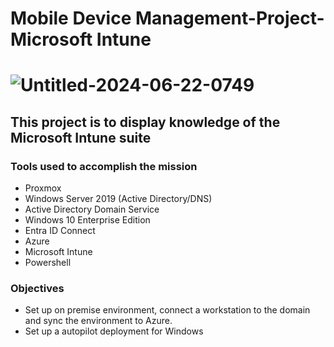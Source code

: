 # Mobile Device Management-Project-Microsoft Intune

# ![Untitled-2024-06-22-0749](https://github.com/Mario7F/LinuxAdminProjects/assets/59115100/3d4075cb-c302-4789-96d3-a5b75a893fd6)

## This project is to display knowledge of the Microsoft Intune suite

### Tools used to accomplish the mission

  - Proxmox
  - Windows Server 2019 (Active Directory/DNS)
  - Active Directory Domain Service
  - Windows 10 Enterprise Edition
  - Entra ID Connect
  - Azure
  - Microsoft Intune
  - Powershell

### Objectives

  - Set up on premise environment, connect a workstation to the domain and sync the environment to Azure.
  - Set up a autopilot deployment for Windows
